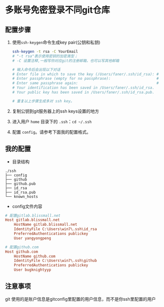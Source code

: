 # 多账号免密登录不同git仓库

## 配置步骤

1. 使用`ssh-keygen`命令生成key pair(公钥和私钥)

    ```bash
    ssh-keygen -t rsa -C YourEmail
    # "-t rsa"表示使用密钥的加密类型；
    # -C 设置注释,一般写你对应git的注册邮箱，也可以写其他邮箱

    # 输入命令后会出现以下对话
    # Enter file in which to save the key (/Users/faner/.ssh/id_rsa): #设置私钥文件名字。 eg: github（若不指定目录，就在当前目录生成）
    # Enter passphrase (empty for no passphrase):                     # 输入密钥文件授权密码，不用设置 直接回车
    # Enter same passphrase again:                                    # 确认密钥文件授权密码，不用设置 直接回车
    # Your identification has been saved in /Users/faner/.ssh/id_rsa.
    # Your public key has been saved in /Users/faner/.ssh/id_rsa.pub.

    # 重复以上步骤生成多对 ssh key。
    ```

2. 复制公钥到git服务器上的ssh keys设置的地方
3. 进入用户 `home` 目录下的 `.ssh`：`cd ~/.ssh`
4. 配置 `config`。请参考下面我的配置格式。


## 我的配置

- 目录结构

```tree
./ssh
├── config
├── github
├── github.pub
├── id_rsa
├── id_rsa.pub
└── known_hosts
```

- config文件内容

```ini
# 配置gitlab.blissmall.net
Host gitlab.blissmall.net
    HostName gitlab.blissmall.net
    IdentityFile C:\Users\win7\.ssh\id_rsa
    PreferredAuthentications publickey
    User yangyongpeng

# 配置github.com
Host github.com
    HostName github.com
    IdentityFile C:\Users\win7\.ssh\github
    PreferredAuthentications publickey
    User bugknightyyp
```

## 注意事项

git 使用的是账户信息是gitconfig里配置的用户信息，而不是你ssh里配置的用户